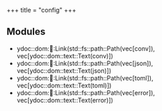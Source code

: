 +++
title = "config"
+++
## Modules

+ ydoc::dom::link::Link(std::fs::path::Path(vec[conv]), vec[ydoc::dom::text::Text(conv)])
+ ydoc::dom::link::Link(std::fs::path::Path(vec[json]), vec[ydoc::dom::text::Text(json)])
+ ydoc::dom::link::Link(std::fs::path::Path(vec[toml]), vec[ydoc::dom::text::Text(toml)])
+ ydoc::dom::link::Link(std::fs::path::Path(vec[error]), vec[ydoc::dom::text::Text(error)])


